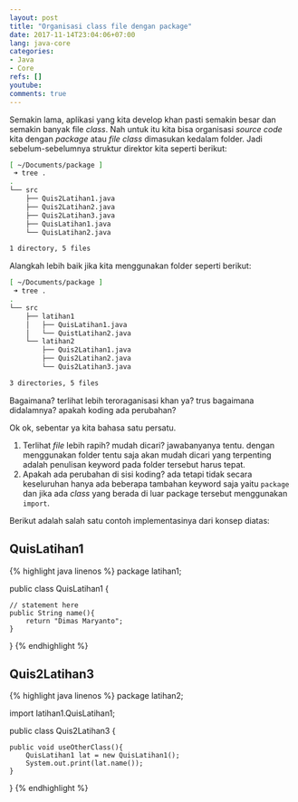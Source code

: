 ```yaml
---
layout: post
title: "Organisasi class file dengan package"
date: 2017-11-14T23:04:06+07:00
lang: java-core
categories:
- Java
- Core
refs: []
youtube: 
comments: true
---
```


Semakin lama, aplikasi yang kita develop khan pasti semakin besar dan semakin banyak file _class_. Nah untuk itu kita bisa organisasi _source code_ kita dengan _package_ atau _file class_ dimasukan kedalam folder. Jadi sebelum-sebelumnya struktur direktor kita seperti berikut:

```bash
[ ~/Documents/package ] 
 ➜ tree .
.
└── src
    ├── Quis2Latihan1.java
    ├── Quis2Latihan2.java
    ├── Quis2Latihan3.java
    ├── QuisLatihan1.java
    └── QuisLatihan2.java

1 directory, 5 files
```

Alangkah lebih baik jika kita menggunakan folder seperti berikut:

```bash
[ ~/Documents/package ] 
 ➜ tree .
.
└── src
    ├── latihan1
    │   ├── QuisLatihan1.java
    │   └── QuistLatihan2.java
    └── latihan2
        ├── Quis2Latihan1.java
        ├── Quis2Latihan2.java
        └── Quis2Latihan3.java

3 directories, 5 files
```

Bagaimana? terlihat lebih teroraganisasi khan ya? trus bagaimana didalamnya? apakah koding ada perubahan?

Ok ok, sebentar ya kita bahasa satu persatu.

1. Terlihat _file_ lebih rapih? mudah dicari? jawabanyanya tentu. dengan menggunakan folder tentu saja akan mudah dicari yang terpenting adalah penulisan keyword pada folder tersebut harus tepat.
2. Apakah ada perubahan di sisi koding? ada tetapi tidak secara keseluruhan hanya ada beberapa tambahan keyword saja yaitu `package` dan jika ada _class_ yang berada di luar package tersebut menggunakan `import`.

Berikut adalah salah satu contoh implementasinya dari konsep diatas:

## QuisLatihan1

{% highlight java linenos %}
package latihan1;

public class QuisLatihan1 {

    // statement here
    public String name(){
        return "Dimas Maryanto";
    }
}
{% endhighlight %}

## Quis2Latihan3

{% highlight java linenos %}
package latihan2;

import latihan1.QuisLatihan1;

public class Quis2Latihan3 {

    public void useOtherClass(){
        QuisLatihan1 lat = new QuisLatihan1();
        System.out.print(lat.name());
    }
}
{% endhighlight %}